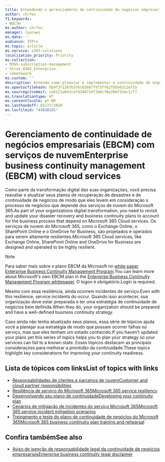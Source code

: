 ```yaml
---
title: Entendendo o gerenciamento de continuidade de negócios empresariais com serviços de nuvem
author: chrfox
f1.keywords:
- NOCSH
ms.author: chrfox
manager: laurawi
ms.date: ''
audience: ITPro
ms.topic: article
ms.service: o365-solutions
localization_priority: Priority
ms.collection:
- M365-subscription-management
- Strat_O365_Enterprise
- remotework
ms.custom: ''
description: Entenda como planejar e implementar a continuidade de negócios parece diferente quando os serviços de nuvem fazem parte da sua oferta de TI.
ms.openlocfilehash: bb9f3f1367b376c63b8779f3ff62f05b0312ef55
ms.sourcegitcommit: ce6121a8e3ca7438071d73b0c76e2b6f33ac1cf7
ms.translationtype: HT
ms.contentlocale: pt-BR
ms.lasthandoff: 03/27/2020
ms.locfileid: "43030101"
---
```

# <a name="enterprise-business-continuity-management-ebcm-with-cloud-services"></a><span data-ttu-id="ad260-103">Gerenciamento de continuidade de negócios empresariais (EBCM) com serviços de nuvem</span><span class="sxs-lookup"><span data-stu-id="ad260-103">Enterprise business continuity management (EBCM) with cloud services</span></span>

<span data-ttu-id="ad260-104">Como parte da transformação digital das suas organizações, você precisa reavaliar e atualizar seus planos de recuperação de desastres e de continuidade de negócios de modo que eles levem em consideração o processo de negócios que depende dos serviços de nuvem do Microsoft 365.</span><span class="sxs-lookup"><span data-stu-id="ad260-104">As part of your organizations digital transformation, you need to revisit and update your disaster recovery and business continuity plans to account for the business process that depend on Microsoft 365 Cloud services.</span></span> <span data-ttu-id="ad260-105">Os serviços de nuvem do Microsoft 365, como o Exchange Online, o SharePoint Online e o OneDrive for Business, são projetados e operados para serem altamente resilientes.</span><span class="sxs-lookup"><span data-stu-id="ad260-105">Microsoft 365 Cloud services, like Exchange Online, SharePoint Online and OneDrive for Business are designed and operated to be highly resilient.</span></span>

> [!NOTE]
> <span data-ttu-id="ad260-106">Para saber mais sobre o plano EBCM da Microsoft no [white paper Enterprise Business Continuity Management Program](https://go.microsoft.com/fwlink/?linkid=2121521).</span><span class="sxs-lookup"><span data-stu-id="ad260-106">You can learn more about Microsoft's own EBCM plan in the [Enterprise Business Continuity Management Program whitepaper](https://go.microsoft.com/fwlink/?linkid=2121521).</span></span> <span data-ttu-id="ad260-107">O logon é obrigatório.</span><span class="sxs-lookup"><span data-stu-id="ad260-107">Login is required.</span></span>

<span data-ttu-id="ad260-108">Mesmo com essa resiliência, ainda ocorrem incidentes de serviço.</span><span class="sxs-lookup"><span data-stu-id="ad260-108">Even with this resilience, service incidents do occur.</span></span> <span data-ttu-id="ad260-109">Quando isso acontecer, sua organização deve estar preparada e ter uma estratégia de continuidade de negócios bem definida.</span><span class="sxs-lookup"><span data-stu-id="ad260-109">When they do, your organization should be prepared and have a well-defined business continuity strategy.</span></span>

<span data-ttu-id="ad260-110">Caso ainda não tenha atualizado seus planos, essa série de tópicos ajuda você a planejar sua estratégia de modo que possam ocorrer falhas no serviço, mas que eles tenham um estado conhecido.</span><span class="sxs-lookup"><span data-stu-id="ad260-110">If you haven't updated your plans yet this series of topics helps you to plan your strategy so your services can fail to a known state.</span></span> <span data-ttu-id="ad260-111">Esses tópicos destacam as principais considerações para melhorar a prontidão da continuidade.</span><span class="sxs-lookup"><span data-stu-id="ad260-111">These topics highlight key considerations for improving your continuity readiness.</span></span>

## <a name="list-of-topics-with-links"></a><span data-ttu-id="ad260-112">Lista de tópicos com links</span><span class="sxs-lookup"><span data-stu-id="ad260-112">List of topics with links</span></span>

- [<span data-ttu-id="ad260-113">Responsabilidades de clientes e parceiros de nuvem</span><span class="sxs-lookup"><span data-stu-id="ad260-113">Customer and cloud partner responsibilities</span></span>](ebcm-customer-and-cloud-partner-ebcm-responsibilities.md)
- [<span data-ttu-id="ad260-114">Resiliência de serviço do Microsoft 365</span><span class="sxs-lookup"><span data-stu-id="ad260-114">Microsoft 365 service resiliency</span></span>](ebcm-m365-service-resiliency.md)
- [<span data-ttu-id="ad260-115">Desenvolvendo seu plano de continuidade</span><span class="sxs-lookup"><span data-stu-id="ad260-115">Developing your continuity plan</span></span>](ebcm-developing-your-ebcm-plan.md)
- [<span data-ttu-id="ad260-116">Cenários de mitigação de incidentes do serviço Microsoft 365</span><span class="sxs-lookup"><span data-stu-id="ad260-116">Microsoft 365 service incident mitigation scenarios</span></span>](ebcm-microsoft-365-mitigations.md)
- [<span data-ttu-id="ad260-117">Treinamento e teste do plano de continuidade de negócios do Microsoft 365</span><span class="sxs-lookup"><span data-stu-id="ad260-117">Microsoft 365 business continuity plan training and rehearsal</span></span>](ebcm-enterprise-business-continuity-management-plan-rehearsal-and-user-training.md)

## <a name="see-also"></a><span data-ttu-id="ad260-118">Confira também</span><span class="sxs-lookup"><span data-stu-id="ad260-118">See also</span></span>

- [<span data-ttu-id="ad260-119">Aviso de isenção de responsabilidade legal da continuidade de negócios empresariais</span><span class="sxs-lookup"><span data-stu-id="ad260-119">Enterprise business continuity legal disclaimer</span></span>](ebcm-legal-disclaimer.md)

